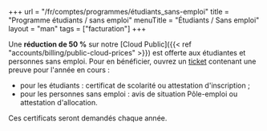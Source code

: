 +++
url = "/fr/comptes/programmes/étudiants_sans-emploi"
title = "Programme étudiants / sans emploi"
menuTitle = "Étudiants / Sans emploi"
layout = "man"
tags = ["facturation"]
+++

Une **réduction de 50 %** sur notre [Cloud Public]({{< ref "accounts/billing/public-cloud-prices" >}}) est offerte aux étudiantes et personnes sans emploi. Pour en bénéficier, ouvrez un [ticket](https://admin.alwaysdata.com/support/add/) contenant une preuve pour l'année en cours :

- pour les étudiants : certificat de scolarité ou attestation d'inscription ;
- pour les personnes sans emploi : avis de situation Pôle-emploi ou attestation d'allocation.

Ces certificats seront demandés chaque année.
